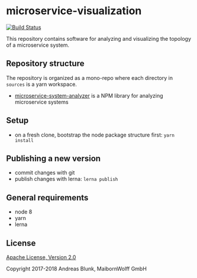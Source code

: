 # microservice-visualization

[![Build Status](https://travis-ci.org/xndlnk/microservice-visualization.svg?branch=master)](https://travis-ci.org/xndlnk/microservice-visualization)

This repository contains software for analyzing and visualizing the topology of a microservice system.

## Repository structure

The repository is organized as a mono-repo where each directory in `sources` is a yarn workspace.

- [microservice-system-analyzer](sources/microservice-system-analyzer) is a NPM library for analyzing microservice systems

## Setup

- on a fresh clone, bootstrap the node package structure first: `yarn install`

## Publishing a new version

- commit changes with git
- publish changes with lerna: `lerna publish`

## General requirements

- node 8
- yarn
- lerna

## License

[Apache License, Version 2.0](LICENSE)

Copyright 2017-2018 Andreas Blunk, MaibornWolff GmbH